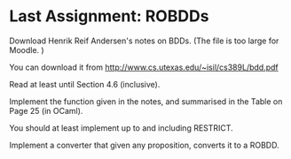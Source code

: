 # Last Assignment: ROBDDs


Download Henrik Reif Andersen's notes on BDDs. (The file is too large for Moodle. )

You can download it from http://www.cs.utexas.edu/~isil/cs389L/bdd.pdf

Read at least until Section 4.6 (inclusive).

Implement the function given in the notes, and summarised in the Table on Page 25 (in OCaml).

You should at least implement up to and including RESTRICT.



Implement a converter that given any proposition, converts it to a ROBDD.
